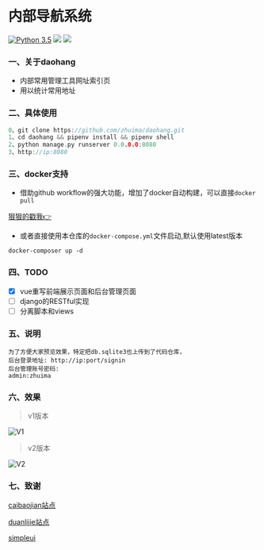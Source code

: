 内部导航系统
============

[![Python 3.5](https://img.shields.io/badge/python-3.5-yellow.svg)](https://www.python.org/)
[![](https://img.shields.io/badge/django-2.2.4-green.svg)](https://www.djangoproject.com/)
[![](https://img.shields.io/badge/simpleui-3.9-green.svg)](https://newpanjing.github.io/simpleui/)



###  一、关于daohang

- 内部常用管理工具网址索引页
- 用以统计常用地址



### 二、具体使用

```cpp
0、git clone https://github.com/zhuima/daohang.git
1、cd daohang && pipenv install && pipenv shell
2、python manage.py runserver 0.0.0.0:8080
3、http://ip:8080
```

### 三、docker支持

- 借助github workflow的强大功能，增加了docker自动构建，可以直接`docker pull`

[狠狠的戳我👉](https://github.com/zhuima/daohang/pkgs/container/daohang)


- 或者直接使用本仓库的`docker-compose.yml`文件启动,默认使用latest版本

`docker-composer up -d`


### 四、TODO

- [x] vue重写前端展示页面和后台管理页面
- [ ] django的RESTful实现
- [ ] 分离脚本和views

### 五、说明

    为了方便大家预览效果，特定把db.sqlite3也上传到了代码仓库，
    后台登录地址: http://ip:port/signin
    后台管理账号密码: 
    admin:zhuima


### 六、效果

> v1版本

![](./doc/daohang_v1.png "V1")


> v2版本

![](./doc/daohang_v2.png "V2")


### 七、致谢

[caibaojian站点](http://caibaojian.com/daohang)

[duanlijie站点](http://duanlijie.com/)

[simpleui](https://newpanjing.github.io/simpleui/QUICK.html)
